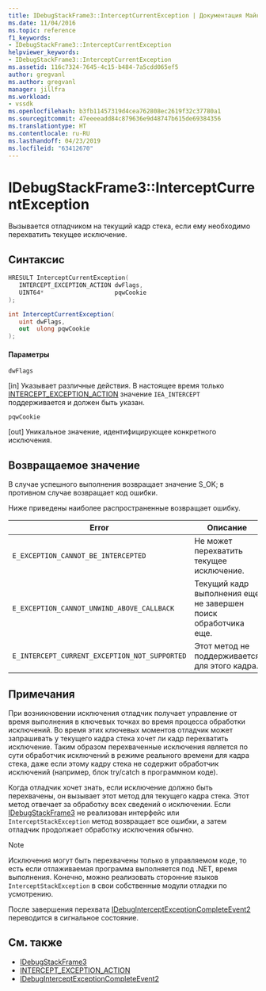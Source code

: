 ```yaml
---
title: IDebugStackFrame3::InterceptCurrentException | Документация Майкрософт
ms.date: 11/04/2016
ms.topic: reference
f1_keywords:
- IDebugStackFrame3::InterceptCurrentException
helpviewer_keywords:
- IDebugStackFrame3::InterceptCurrentException
ms.assetid: 116c7324-7645-4c15-b484-7a5cdd065ef5
author: gregvanl
ms.author: gregvanl
manager: jillfra
ms.workload:
- vssdk
ms.openlocfilehash: b3fb11457319d4cea762808ec2619f32c37780a1
ms.sourcegitcommit: 47eeeeadd84c879636e9d48747b615de69384356
ms.translationtype: HT
ms.contentlocale: ru-RU
ms.lasthandoff: 04/23/2019
ms.locfileid: "63412670"
---
```

# <a name="idebugstackframe3interceptcurrentexception"></a>IDebugStackFrame3::InterceptCurrentException
Вызывается отладчиком на текущий кадр стека, если ему необходимо перехватить текущее исключение.

## <a name="syntax"></a>Синтаксис

```cpp
HRESULT InterceptCurrentException(
   INTERCEPT_EXCEPTION_ACTION dwFlags,
   UINT64*                    pqwCookie
);
```

```csharp
int InterceptCurrentException(
   uint dwFlags,
   out  ulong pqwCookie
);
```

#### <a name="parameters"></a>Параметры
 `dwFlags`

 [in] Указывает различные действия. В настоящее время только [INTERCEPT_EXCEPTION_ACTION](../../../extensibility/debugger/reference/intercept-exception-action.md) значение `IEA_INTERCEPT` поддерживается и должен быть указан.

 `pqwCookie`

 [out] Уникальное значение, идентифицирующее конкретного исключения.

## <a name="return-value"></a>Возвращаемое значение
 В случае успешного выполнения возвращает значение S_OK; в противном случае возвращает код ошибки.

 Ниже приведены наиболее распространенные возвращает ошибку.

|Error|Описание|
|-----------|-----------------|
|`E_EXCEPTION_CANNOT_BE_INTERCEPTED`|Не может перехватить текущее исключение.|
|`E_EXCEPTION_CANNOT_UNWIND_ABOVE_CALLBACK`|Текущий кадр выполнения еще не завершен поиск обработчика еще.|
|`E_INTERCEPT_CURRENT_EXCEPTION_NOT_SUPPORTED`|Этот метод не поддерживается для этого кадра.|

## <a name="remarks"></a>Примечания
 При возникновении исключения отладчик получает управление от время выполнения в ключевых точках во время процесса обработки исключений. Во время этих ключевых моментов отладчик может запрашивать у текущего кадра стека хочет ли кадр перехватить исключение. Таким образом перехваченные исключения является по сути обработчик исключений в режиме реального времени для кадра стека, даже если этому кадру стека не содержит обработчик исключений (например, блок try/catch в программном коде).

 Когда отладчик хочет знать, если исключение должно быть перехвачены, он вызывает этот метод для текущего кадра стека. Этот метод отвечает за обработку всех сведений о исключении. Если [IDebugStackFrame3](../../../extensibility/debugger/reference/idebugstackframe3.md) не реализован интерфейс или `InterceptStackException` метод возвращает все ошибки, а затем отладчик продолжает обработку исключения обычно.

> [!NOTE]
> Исключения могут быть перехвачены только в управляемом коде, то есть если отлаживаемая программа выполняется под .NET, время выполнения. Конечно, можно реализовать сторонние языков `InterceptStackException` в свои собственные модули отладки по усмотрению.

 После завершения перехвата [IDebugInterceptExceptionCompleteEvent2](../../../extensibility/debugger/reference/idebuginterceptexceptioncompleteevent2.md) переводится в сигнальное состояние.

## <a name="see-also"></a>См. также
- [IDebugStackFrame3](../../../extensibility/debugger/reference/idebugstackframe3.md)
- [INTERCEPT_EXCEPTION_ACTION](../../../extensibility/debugger/reference/intercept-exception-action.md)
- [IDebugInterceptExceptionCompleteEvent2](../../../extensibility/debugger/reference/idebuginterceptexceptioncompleteevent2.md)